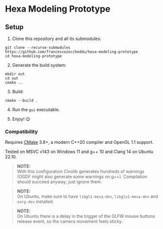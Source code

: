 # Hexa Modeling Prototype

## Setup

1. Clone this repository and all its submodules:

```Shell
git clone --recurse-submodules https://github.com/francescozoccheddu/hexa-modeling-prototype
cd hexa-modeling-prototype
```

2. Generate the build system:

```Shell
mkdir out
cd out
cmake ..
```

3. Build:

```Shell
cmake --build .
```

4. Run the `gui` executable.

5. Enjoy! 😉

### Compatibility

Requires [CMake](https://cmake.org/) 3.8+, a modern C++20 compiler and OpenGL 1.1 support.

Tested on MSVC v143 on Windows 11 and g++ 10 and Clang 14 on Ubuntu 22.10. 

> **NOTE:**  
> With this configuration Cinolib generates hundreds of warnings (OGDF might also generate some warnings on g++). Compilation should succeed anyway; just ignore them.

> **NOTE:**  
> On Ubuntu, make sure to have `libgl1-mesa-dev`, `libglu1-mesa-dev` and `xorg-dev` installed.

> **NOTE:**  
> On Ubuntu there is a delay in the trigger of the GLFW mouse buttons release event, so the camera movement feels sticky.